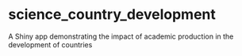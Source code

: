# science_country_development
A Shiny app demonstrating the impact of academic production in the development of countries
